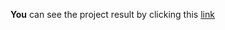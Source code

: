 **You** can see the project result by clicking this [link](https://muhamadfirmansyah.github.io/css-animation-and-transition)